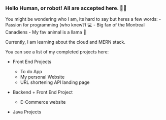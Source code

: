 ### Hello Human, or robot! All are accepted here. 👋🥳

You might be wondering who I am, its hard to say but heres a few words: 
    - Passion for programming (who knew?) 💻
    - Big fan of the Montreal Canadiens 
    - My fav animal is a llama 🦙 

Currently, I am learning about the cloud and MERN stack. 

You can see a list of my completed projects here:

  - Front End Projects 
      - To do App 
      - My personal Website 
      - URL shortening API landing page
  
  - Backend + Front End Project 
      - E-Commerce website

  - Java Projects 
